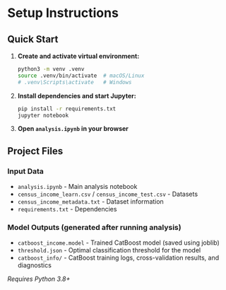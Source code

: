 # Setup Instructions

## Quick Start

1. **Create and activate virtual environment:**
   ```bash
   python3 -m venv .venv
   source .venv/bin/activate  # macOS/Linux
   # .venv\Scripts\activate   # Windows
   ```

2. **Install dependencies and start Jupyter:**
   ```bash
   pip install -r requirements.txt
   jupyter notebook
   ```

3. **Open `analysis.ipynb` in your browser**

## Project Files

### Input Data
- `analysis.ipynb` - Main analysis notebook
- `census_income_learn.csv` / `census_income_test.csv` - Datasets
- `census_income_metadata.txt` - Dataset information
- `requirements.txt` - Dependencies

### Model Outputs (generated after running analysis)
- `catboost_income.model` - Trained CatBoost model (saved using joblib)
- `threshold.json` - Optimal classification threshold for the model
- `catboost_info/` - CatBoost training logs, cross-validation results, and diagnostics

*Requires Python 3.8+* 